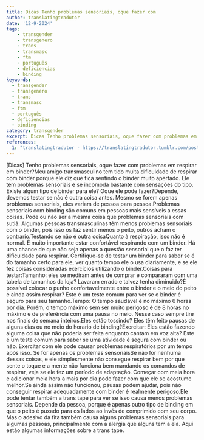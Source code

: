 ```yaml
---
title: Dicas Tenho problemas sensoriais, oque fazer com
author: translatingtradutor
date: '12-9-2024'
tags:
    - transgender
    - transgenero
    - trans
    - transmasc
    - ftm
    - português
    - deficiencias
    - binding
keywords:
  - transgender
  - transgenero
  - trans
  - transmasc
  - ftm
  - português
  - deficiencias
  - binding
category: transgender
excerpt: Dicas Tenho problemas sensoriais, oque fazer com problemas em respirar em binder?Meu amigo transmasculino tem tido muita dificuldade de respirar com...
references:
  1: "translatingtradutor - https://translatingtradutor.tumblr.com/post/761439670911533056/dicas-tenho-problemas-sensoriais-oque-fazer-com"
---
```


[Dicas] Tenho problemas sensoriais, oque fazer com problemas em respirar em binder?Meu amigo transmasculino tem tido muita dificuldade de respirar com binder porque ele diz que fica sentindo o binder muito apertado. Ele tem problemas sensoriais e se incomoda bastante com sensações do tipo. Existe algum tipo de binder para ele? Oque ele pode fazer?Depende, devemos testar se não é outra coisa antes. Mesmo se forem apenas problemas sensoriais, eles variam de pessoa para pessoa.Problemas sensoriais com binding são comuns em pessoas mais sensíveis a essas coisas. Pode ou não ser a mesma coisa que problemas sensoriais com sutiã. Algumas pessoas transmasculinas têm menos problemas sensoriais com o binder, pois isso os faz sentir menos o peito, outros acham o contrario.Testando se não é outra coisaQuanto à respiração, isso não é normal. É muito importante estar confortável respirando com um binder. Há uma chance de que não seja apenas a questão sensorial que o faz ter dificuldade para respirar. Certifique-se de testar um binder para saber se é do tamanho certo para ele, ver quanto tempo ele o usa diariamente, e se ele fez coisas consideradas exercícios utilizando o binder.Coisas para testar:Tamanho: eles se mediram antes de comprar e compararam com uma tabela de tamanhos da loja? Lavaram errado e talvez tenha diminuido?É possível colocar o punho confortavelmente entre o binder e o meio do peito e ainda assim respirar? Este é um teste comum para ver se o binder é seguro para seu tamanho.Tempo: O tempo saudável é no máximo 6 horas por dia. Porém, o tempo máximo sem ser muito perigoso é de 8 horas no máximo e de preferência com uma pausa no meio. Nesse caso sempre tire nos finais de semana inteiros.Eles estão tossindo? Eles têm feito pausas de alguns dias ou no meio do horario de binding?Exercitar: Eles estão fazendo alguma coisa que não poderia ser feita enquanto cantam em voz alta? Este é um teste comum para saber se uma atividade é segura com binder ou não. Exercitar com ele pode causar problemas respiratórios por um tempo após isso. Se for apenas os problemas sensoriaisSe não for nenhuma dessas coisas, e ele simplesmente não consegue respirar bem por que sente o toque e a mente não funciona bem mandando os comandos de respirar, veja se ele fez um período de adaptação. Começar com meia hora e adicionar meia hora a mais por dia pode fazer com que ele se acostume melhor.Se ainda assim não funcionou, pausas podem ajudar, pois não conseguir respirar adequadamente com binder é realmente perigoso.Ele pode tentar também a trans tape para ver se isso causa menos problemas sensoriais. Depende da pessoa, porque é apenas outro tipo de binding em que o peito é puxado para os lados ao invés de comprimido com seu corpo. Mas o adesivo da fita também causa alguns problemas sensoriais para algumas pessoas, principalmente com a alergia que alguns tem a ela. Aqui estão algumas informações sobre a trans tape.